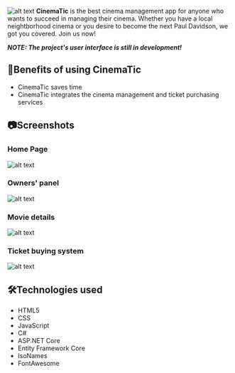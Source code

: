 ![alt text](https://media.discordapp.net/attachments/1000494121326219364/1103958764526256168/68747470733a2f2f6d656469612e646973636f72646170702e6e65742f6174746163686d656e74732f313030303439343132313332363231393336342f313130323939373039323132363936313639342f66616365626f6f6b5f636f7665725f70686f746f5f322e706e673f7769647468.png)
**CinemaTic** is the best cinema management app for anyone who wants to succeed in managing their cinema. Whether you have a local neightborhood cinema or you desire to become the next Paul Davidson, we got you covered. Join us now!

***NOTE: The project's user interface is still in development!***

## 🚀Benefits of using CinemaTic
* CinemaTic saves time
* CinemaTic integrates the cinema management and ticket purchasing services

## 📷Screenshots

### Home Page
![alt text](https://media.discordapp.net/attachments/1000494121326219364/1103959916508631050/localhost_44305__3.png?width=1280&height=992)

### Owners' panel
![alt text](https://media.discordapp.net/attachments/1000494121326219364/1103964135055695902/localhost_44305_Movies_2.png?width=1280&height=900)

### Movie details
![alt text](https://media.discordapp.net/attachments/1000494121326219364/1103964936759156756/localhost_44305_Movies_Details_3.png?width=1280&height=900)

### Ticket buying system
![alt text](https://media.discordapp.net/attachments/1000494121326219364/1103966945977573447/localhost_44305_Tickets_Create_sectorAmovieId4forDate52F52F202320123A003A0020AM.png?width=1280&height=720)

## 🛠️Technologies used
* HTML5
* CSS
* JavaScript
* C#
* ASP.NET Core
* Entity Framework Core
* IsoNames
* FontAwesome
